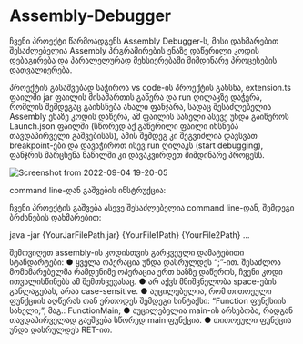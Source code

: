 # Assembly-Debugger
ჩვენი პროექტი წარმოადგენს Assembly Debugger-ს, მისი დახმარებით შესაძლებელია Assembly პრგრამირების ენაზე დაწერილი კოდის დებაგირება და პარალელურად მეხსიერებაში მიმდინარე პროცესების დათვალიერება.

პროექტის გასაშვებად საჭიროა vs code-ის პროექტის გახსნა, extension.ts ფაილში jar ფაილის მისამართის გაწერა და run ღილაკზე დაჭერა, რომლის შემდეგაც გაიხსნება ახალი ფანჯარა, სადაც შესაძლებელია Assembly ენაზე კოდის დაწერა, ამ ფაილის სახელი ასევე უნდა გაიწეროს Launch.json ფაილში (სწორედ აქ გაწერილი ფაილი იხსნება თავდაპირველი გაშვებისას), ამის შემდეგ კი შეგვიძლია დავსვათ breakpoint-ები და დავაჭიროთ ისევ run ღილაკს (start debugging), ფანჯრის მარცხენა ნაწილში კი დავაკვირდეთ მიმდინარე პროცესს.

![Screenshot from 2022-09-04 19-20-05](https://user-images.githubusercontent.com/57843318/189225741-bbc8bd44-9dba-4ea1-ac02-d8fa24d125bf.png)

command line-დან გაშვების ინსტრუქცია:

ჩვენი პროექტის გაშვება ასევე შესაძლებელია command line-დან, შემდეგი ბრძანების დახმარებით:

java -jar {YourJarFilePath.jar} {YourFile1Path} {YourFile2Path} ...

შემოვიღეთ assembly-ის კოდისთვის გარკვეული დამატებითი
სტანდარტები:
● ყველა ოპერაცია უნდა დასრულდეს “;”-ით. შესაძლოა მომხმარებელმა
რამდენიმე ოპერაცია ერთ ხაზზე დაწეროს, ჩვენი კოდი
ითვალისწინებს ამ შემთხვევასაც.
● არ აქვს მნიშვნელობა space-ების განლაგებას, არაა case-sensitive.
● აუცილებელია, რომ თითოეული ფუნქციის აღწერას თან ერთოდეს
შემდეგი სინტაქსი: “Function ფუნქსიის სახელი;”, მაგ.: FunctionMain;
● აუცილებელია main-ის არსებობა, რადგან თავდაპირველად გაეშვება
სწორედ main ფუნქცია.
● თითოეული ფუნქცია უნდა დასრულდეს RET-ით.
